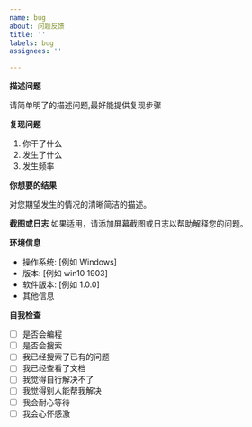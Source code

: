 ```yaml
---
name: bug
about: 问题反馈
title: ''
labels: bug
assignees: ''

---
```


**描述问题**

请简单明了的描述问题,最好能提供复现步骤

**复现问题**
1. 你干了什么
2. 发生了什么
3. 发生频率

**你想要的结果**

对您期望发生的情况的清晰简洁的描述。

**截图或日志**
如果适用，请添加屏幕截图或日志以帮助解释您的问题。

**环境信息**
- 操作系统: [例如 Windows]
- 版本: [例如 win10 1903]
- 软件版本: [例如 1.0.0]
- 其他信息

**自我检查**
- [ ] 是否会编程
- [ ] 是否会搜索
- [ ] 我已经搜索了已有的问题
- [ ] 我已经查看了文档
- [ ] 我觉得自行解决不了
- [ ] 我觉得别人能帮我解决
- [ ] 我会耐心等待
- [ ] 我会心怀感激
